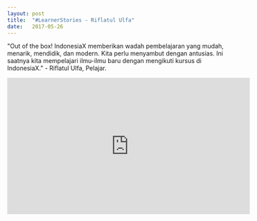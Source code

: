 ```yaml
---
layout: post
title:  "#LearnerStories - Riflatul Ulfa"
date:   2017-05-26
---
```


"Out of the box! IndonesiaX memberikan wadah pembelajaran yang mudah, menarik, mendidik, dan modern. Kita perlu menyambut dengan antusias. Ini saatnya kita mempelajari ilmu-ilmu baru dengan mengikuti kursus di IndonesiaX." - Riflatul Ulfa, Pelajar.

<center>
	<iframe width="560" height="315" src="https://www.youtube.com/embed/8enDi1tNIr8" frameborder="0" allowfullscreen></iframe>
</center>

<br><br>